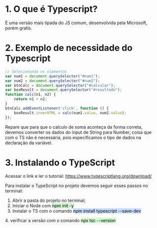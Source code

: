 # 1. O que é Typescript?
É uma versão mais tipada do JS comum, desenvolvida pela Microsoft, porém gratis.

# 2. Exemplo de necessidade do Typescript

```js
// Selecionando os elementos
var num1 = document.querySelector("#num1");
var num2 = document.querySelector("#num2");
var btnCalc = document.querySelector("#calcular");
var boxResult = document.querySelector("#resultado");
function calc(n1, n2) {
    return n1 + n2;
}
btnCalc.addEventListener('click', function () {
    boxResult.innerHTML = calc(num1.value, num2.value);
});
```

Repare que para que o calculo de soma aconteça da forma correta, devemos converter os dados do input de String para Number, coisa que com o TS não é necessária, pois especificamos o tipo de dados na declaração da variável.

# 3. Instalando o TypeScript

Acessar o link e ler o tutorial:
https://www.typescriptlang.org/download/

Para instalar o TypeScript no projeto devemos seguir esses passos no terminal:

1. Abrir a pasta do projeto no terminal;
2. Iniciar o Node com <mark style="background: #BBFABBA6;">npm init -y</mark>
3. Instalar o TS com o comando <mark style="background: #ADCCFFA6;">npm install typescript --save-dev
</mark>
4. verificar a versão com o comando <mark style="background: #BBFABBA6;">npx tsc --version</mark>